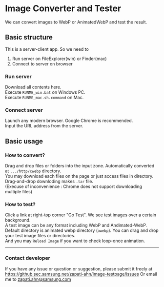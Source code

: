 # Image Converter and Tester

We can convert images to WebP or AnimatedWebP and test the result.

## Basic structure

This is a server-client app. So we need to
1. Run server on FileExplorer(win) or Finder(mac)
1. Connect to server on browser

### Run server

Download all contents here.<br/>
Execute `RUNME_win.bat` on Windows PC.<br/>
Execute `RUNME_mac.sh.command` on Mac.

### Connect server

Launch any modern browser. Google Chrome is recommended.<br/>
Input the URL address from the server.

## Basic usage

### How to convert?

Drag and drop files or folders into the input zone.
Automatically converted at `.../http/cwebp` directory.<br/>
You may download each files on the page or just access files in directory.
Drag-and-drop downloding makes `.tar` file.<br/>
(Execuse of inconvenience : Chrome does not support downloading multiple files)

### How to test?
Click a link at right-top corner "Go Test".
We see test images over a certain background.<br/>
A test image can be any format including WebP and Andimated-WebP.<br/>
Default directory is animated webp directory (`awebp`). You can drag and drop your test image files or directories.<br/>
And you may `Reload Image` if you want to check loop-once animation.

------------------
### Contact developer
If you have any issue or question or suggestion, please submit it freely at https://github.sec.samsung.net/zapati-ahn/image-testpage/issues
Or email me to zapati.ahn@samsung.com
